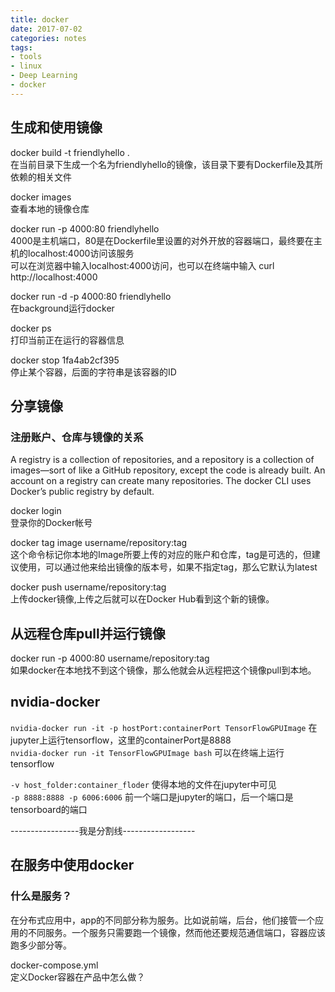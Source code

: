 ```yaml
---
title: docker
date: 2017-07-02
categories: notes
tags:
- tools
- linux
- Deep Learning
- docker
---
```


## 生成和使用镜像  

docker build -t friendlyhello .  
在当前目录下生成一个名为friendlyhello的镜像，该目录下要有Dockerfile及其所依赖的相关文件

docker images  
查看本地的镜像仓库  

docker run -p 4000:80 friendlyhello  
4000是主机端口，80是在Dockerfile里设置的对外开放的容器端口，最终要在主机的localhost:4000访问该服务  
可以在浏览器中输入localhost:4000访问，也可以在终端中输入 curl http://localhost:4000  


docker run -d -p 4000:80 friendlyhello  
在background运行docker  

docker ps  
打印当前正在运行的容器信息  

docker stop 1fa4ab2cf395  
停止某个容器，后面的字符串是该容器的ID  


## 分享镜像
### 注册账户、仓库与镜像的关系
A registry is a collection of repositories, and a repository is a collection of images—sort of like a GitHub repository, except the code is already built. An account on a registry can create many repositories. The docker CLI uses Docker’s public registry by default.

docker login  
登录你的Docker帐号  

docker tag image username/repository:tag  
这个命令标记你本地的Image所要上传的对应的账户和仓库，tag是可选的，但建议使用，可以通过他来给出镜像的版本号，如果不指定tag，那么它默认为latest

docker push username/repository:tag  
上传docker镜像,上传之后就可以在Docker Hub看到这个新的镜像。  


## 从远程仓库pull并运行镜像

docker run -p 4000:80 username/repository:tag  
如果docker在本地找不到这个镜像，那么他就会从远程把这个镜像pull到本地。  

## nvidia-docker  

`nvidia-docker run -it -p hostPort:containerPort TensorFlowGPUImage` 在jupyter上运行tensorflow，这里的containerPort是8888  
`nvidia-docker run -it TensorFlowGPUImage bash` 可以在终端上运行tensorflow  

`-v host_folder:container_floder` 使得本地的文件在jupyter中可见  
`-p 8888:8888 -p 6006:6006` 前一个端口是jupyter的端口，后一个端口是tensorboard的端口  

-----------------我是分割线------------------


## 在服务中使用docker

### 什么是服务？
在分布式应用中，app的不同部分称为服务。比如说前端，后台，他们接管一个应用的不同服务。一个服务只需要跑一个镜像，然而他还要规范通信端口，容器应该跑多少部分等。  

docker-compose.yml  
定义Docker容器在产品中怎么做？  

